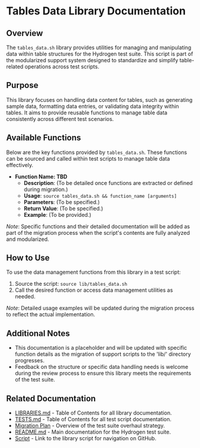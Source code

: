 # Tables Data Library Documentation

## Overview

The `tables_data.sh` library provides utilities for managing and manipulating data within table structures for the Hydrogen test suite. This script is part of the modularized support system designed to standardize and simplify table-related operations across test scripts.

## Purpose

This library focuses on handling data content for tables, such as generating sample data, formatting data entries, or validating data integrity within tables. It aims to provide reusable functions to manage table data consistently across different test scenarios.

## Available Functions

Below are the key functions provided by `tables_data.sh`. These functions can be sourced and called within test scripts to manage table data effectively.

- **Function Name: TBD**
  - **Description**: (To be detailed once functions are extracted or defined during migration.)
  - **Usage**: `source tables_data.sh && function_name [arguments]`
  - **Parameters**: (To be specified.)
  - **Return Value**: (To be specified.)
  - **Example**: (To be provided.)

*Note*: Specific functions and their detailed documentation will be added as part of the migration process when the script's contents are fully analyzed and modularized.

## How to Use

To use the data management functions from this library in a test script:

1. Source the script: `source lib/tables_data.sh`
2. Call the desired function or access data management utilities as needed.

*Note*: Detailed usage examples will be updated during the migration process to reflect the actual implementation.

## Additional Notes

- This documentation is a placeholder and will be updated with specific function details as the migration of support scripts to the 'lib/' directory progresses.
- Feedback on the structure or specific data handling needs is welcome during the review process to ensure this library meets the requirements of the test suite.

## Related Documentation

- [LIBRARIES.md](LIBRARIES.md) - Table of Contents for all library documentation.
- [TESTS.md](TESTS.md) - Table of Contents for all test script documentation.
- [Migration Plan](Migration_Plan.md) - Overview of the test suite overhaul strategy.
- [README.md](../README.md) - Main documentation for the Hydrogen test suite.
- [Script](../lib/tables_data.sh) - Link to the library script for navigation on GitHub.
